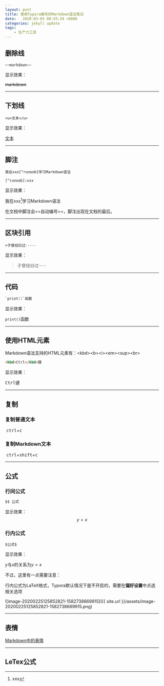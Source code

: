 ```yaml
---
layout: post
title: 使用Typora编写的Markdown语法笔记
date:   2020-03-03 00:55:39 +0800
categories: jekyll update
tags:
    - 生产力工具
---
```




## 删除线

````
~~markdown~~
````

显示效果：

~~markdown~~

---

## 下划线

```
<u>文本</u>
```

显示效果：

<u>文本</u>

---

## 脚注

```
我在xxx[^runoob]学习Markdown语法

[^runoob]:xxx
```

显示效果：

我在xxx[^runoob]学习Markdown语法

[^runoob]:xxx

在文档中脚注会==自动编号==，脚注出现在文档的最后。

---

## 区块引用

```
>子曾经曰过·····
```

显示效果：

> 子曾经曰过······

---

## 代码

```c
`print()`函数
```

显示效果：

`print()`函数

---

## 使用HTML元素

Markdown语法支持的HTML元素有：\<kbd>\<b>\<i>\<em>\<sup>\<br>

```html
<kbd>Ctrl</kbd>键
```

显示效果：

<kbd>Ctrl</kbd>键

---

## 复制

### 复制普通文本

​	<kbd>ctrl</kbd>+<kbd>c</kbd>

### 复制Markdown文本

​	<kbd>ctrl</kbd>+<kbd>shift</kbd>+<kbd>c</kbd>

---

## 公式

### 行间公式

```markdown
$$ 公式
```

显示效果：
$$
y=x
$$

### 行内公式

```
$公式$
```

显示效果：

$y$与$x$的关系为$y=x$

不过，这里有一点需要注意：

行内公式为LaTeX格式，Typora默认情况下是不开启的，需要在**偏好设置**中点选相关选项

![image-20200225125852821-1582738669915]({{ site.url }}/assets/image-20200225125852821-1582738669915.png)

---

## 表情

[Markdown中的表情](https://github.com/guodongxiaren/README/blob/master/emoji.md)

---

## LeTex公式



